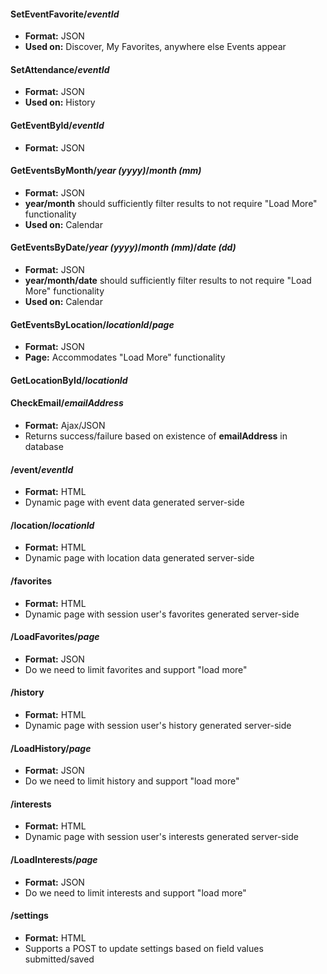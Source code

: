 #### SetEventFavorite/*eventId*

* **Format:** JSON
* **Used on:** Discover, My Favorites, anywhere else Events appear

#### SetAttendance/*eventId*

* **Format:** JSON
* **Used on:** History

#### GetEventById/*eventId*

* **Format:** JSON

#### GetEventsByMonth/*year (yyyy)*/*month (mm)*

* **Format:** JSON
* **year/month** should sufficiently filter results to not require "Load More" functionality
* **Used on:** Calendar

#### GetEventsByDate/*year (yyyy)*/*month (mm)*/*date (dd)*

* **Format:** JSON
* **year/month/date** should sufficiently filter results to not require "Load More" functionality
* **Used on:** Calendar

#### GetEventsByLocation/*locationId*/*page*

* **Format:** JSON
* **Page:** Accommodates "Load More" functionality

#### GetLocationById/*locationId*

#### CheckEmail/*emailAddress*

* **Format:** Ajax/JSON
* Returns success/failure based on existence of **emailAddress** in database

#### /event/*eventId*

* **Format:** HTML
* Dynamic page with event data generated server-side

#### /location/*locationId*

* **Format:** HTML
* Dynamic page with location data generated server-side

#### /favorites

* **Format:** HTML
* Dynamic page with session user's favorites generated server-side

#### /LoadFavorites/*page*

* **Format:** JSON
* Do we need to limit favorites and support "load more"

#### /history

* **Format:** HTML
* Dynamic page with session user's history generated server-side

#### /LoadHistory/*page*

* **Format:** JSON
* Do we need to limit history and support "load more"

#### /interests

* **Format:** HTML
* Dynamic page with session user's interests generated server-side

#### /LoadInterests/*page*

* **Format:** JSON
* Do we need to limit interests and support "load more"

#### /settings

* **Format:** HTML
* Supports a POST to update settings based on field values submitted/saved